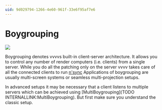 ```yaml
---
uid: 9d029794-1266-4e60-961f-33e6f95af7e6
---
```


# Boygrouping

![](~/img/Boygrouping-Header3.png "")   

Boygrouping denotes vvvvs built-in client-server architecture. It allows you to control any number of render computers (i.e. clients) from a single server. While you do all the patching only on the server vvvv takes care of all the connected clients to run <a href="https://en.wikipedia.org/wiki/NSYNC" class="extURL" target="_blank">n'sync</a> Applications of boygrouping are usually multi-screen systems or seamless multi-projection setups.  

In advanced setups it may be necessary that a client listens to multiple servers which can be achieved using [MultiBoygrouping](TODO INTERNALLINK:MultiBoygrouping). But first make sure you understand the classic setup.  

